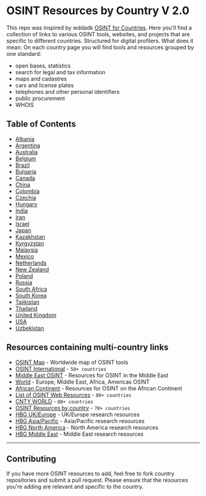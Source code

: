 # OSINT Resources by Country V 2.0
This repo was inspired by wddadk [OSINT for Countries](https://github.com/wddadk/OSINT-for-countries). Here you'll find a collection of links to various OSINT tools, websites, and projects that are specific to different countries. 
Structured for digital profilers. What does it mean: 
On each country page you will find tools and resources grouped by one standard: 
- open bases, statistics
- search for legal and tax information
- maps and cadastres
- cars and license plates
- telephones and other personal identifiers
- public procurement
- WHOIS

## Table of Contents

- [Albania]()
- [Argentina]()
- [Australia]()
- [Belgium]()
- [Brazil]()
- [Bulgaria]()
- [Canada](#canada)
- [China](#china)
- [Colombia](#colombia)
- [Czechia](#czechia)
- [Hungary](#hungary)
- [India](#india)
- [Iran](#iran)
- [Israel](#israel)
- [Japan](#japan)
- [Kazakhstan](https://github.com/paulpogoda/OSINT-Tools-Kazakhstan)
- [Kyrgyzstan](https://github.com/paulpogoda/OSINT-Tools-Kyrgyzstan)
- [Malaysia]()
- [Mexico]()
- [Netherlands]()
- [New Zealand]()
- [Poland]()
- [Russia]()
- [South Africa]()
- [South Korea]()
- [Tajikistan](https://github.com/paulpogoda/OSINT-Tools-Tajikistan)
- [Thailand]()
- [United Kingdom]()
- [USA]()
- [Uzbekistan](https://github.com/paulpogoda/OSINT-Tools-Uzbekistan)

## Resources containing multi-country links
- [OSINT Map](https://cybdetective.com/osintmap/) - Worldwide map of OSINT tools
- [OSINT International](https://start.me/p/7kDabv/osint-international) -  `50+ countries`
- [Middle East OSINT](https://start.me/p/jj8Y9a/middle-east-osint) - Resources for OSINT in the Middle East
- [World](https://start.me/p/lLaoXv/07-world) - Europe, Middle East, Africa, Americas OSINT
- [African Continent](https://start.me/p/m6OJgv/the-bbc-africa-eye-forensics-dashboard) - Resources for OSINT on the African Continent
- [List of OSINT Web Resources](https://github.com/OhShINT/ohshint.gitbook.io/blob/main/Lists_of_OSINT_Web_Resources/1-Complete-List-of-OSINT-Web-Resources.md#country-specific-search-engines-and-directories) -  `80+ countries`
- [CNTY WORLD](https://start.me/p/kxNv55/cnty-world) - `80+ countries`
- [OSINT Resources by country](https://start.me/p/kvAQBk/osint-resources-by-country) - `70+ countries`
- [HBG UK/Europe](https://start.me/p/VRMpYm/hbg-ukeurope-research-resources) - UK/Europe research resources
- [HBG Asia/Pacific](https://start.me/p/3KMwaw/hbg-asia-pacific-prospect-research-resources) - Asia/Pacific research resources
- [HBG North America](https://start.me/p/ZQdorV/hbg-north-america-prospect-research-links) - North America research resources
- [HBG Middle East](https://start.me/p/ZYaxaJ/hbg-middle-east-prospect-research-links) - Middle East research resources

---

## Contributing
If you have more OSINT resources to add, feel free to fork country repositories and submit a pull request. Please ensure that the resources you're adding are relevant and specific to the country.
